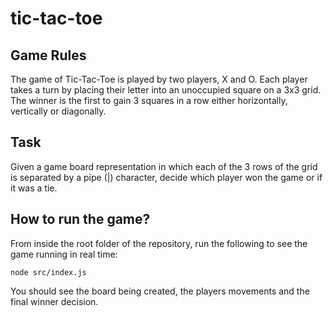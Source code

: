 # tic-tac-toe

## Game Rules

The game of Tic-Tac-Toe is played by two players, X and O. Each player takes a turn by placing their letter into an unoccupied square on a 3x3 grid.
The winner is the first to gain 3 squares in a row either horizontally, vertically or diagonally.

## Task

Given a game board representation in which each of the 3 rows of the grid is separated by a pipe (|) character, decide which player won the game or if it was a tie.

## How to run the game? 

From inside the root folder of the repository, run the following to see the game running in real time:

```
node src/index.js
```

You should see the board being created, the players movements and the final winner decision. 




